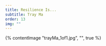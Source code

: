 ```yaml
---
title: Resilience Is...
subtitle: Tray Ma
order: 13
img: ""
---
```


{% contentImage "trayMa_1of1.jpg", "", true %}

